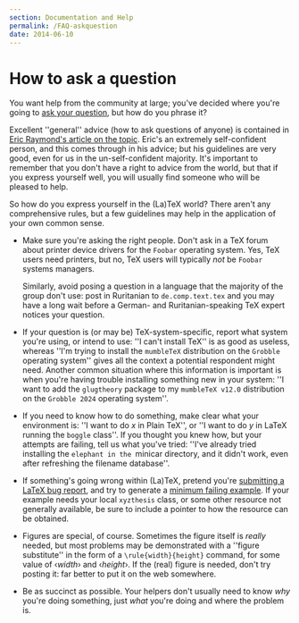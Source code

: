 ```yaml
---
section: Documentation and Help
permalink: /FAQ-askquestion
date: 2014-06-10
---
```


# How to ask a question

You want help from the community at large; you've decided where you're
going to [ask your question](FAQ-gethelp.md), but how do you
phrase it?

Excellent ''general'' advice (how to ask questions of anyone) is
contained in
[Eric Raymond's article on the topic](http://catb.org/~esr/faqs/smart-questions.html).
Eric's an extremely self-confident person, and this comes through in
his advice; but his guidelines are very good, even for us in the
un-self-confident majority.  It's important to remember that you don't
have a right to advice from the world, but that if you express
yourself well, you will usually find someone who will be pleased to
help.

So how do you express yourself in the (La)TeX world?  There aren't
any comprehensive rules, but a few guidelines may help in the
application of your own common sense.
  

-  Make sure you're asking the right people.  Don't ask in a TeX
    forum about printer device drivers for the `Foobar`
    operating system.  Yes, TeX users need printers, but no, TeX
    users will typically _not_ be `Foobar` systems
    managers.
  

    Similarly, avoid posing a question in a language that the majority
    of the group don't use: post in Ruritanian to
    `de.comp.text.tex` and you may have a long wait before a
    German- and Ruritanian-speaking TeX expert notices your
    question.
-  If your question is (or may be) TeX-system-specific, report
    what system you're using, or intend to use: ''I can't install
    TeX'' is as good as useless, whereas ''I'm trying to install the
    `mumbleTeX` distribution on the `Grobble`
    operating system'' gives all the context a potential respondent
    might need.  Another common situation where this information is
    important is when you're having trouble installing something new in
    your system: ''I want to add the `glugtheory` package to my
    `mumbleTeX v12.0` distribution on the `Grobble 2024`
    operating system''.
-  If you need to know how to do something, make clear what your
    environment is: ''I want to do _x_ in Plain TeX'', or ''I
    want to do _y_ in LaTeX running the `boggle`
    class''.  If you thought you knew how, but your attempts are
    failing, tell us what you've tried: ''I've already tried installing
    the `elephant in the `minicar directory, and it
    didn't work, even after refreshing the filename database''.
-  If something's going wrong within (La)TeX, pretend you're
    [submitting a LaTeX bug report](FAQ-latexbug.md),
    and try to generate a [minimum failing example](FAQ-minxampl.md).
    If your example 
    needs your local `xyzthesis` class, or some other resource
    not generally available, be sure to include a pointer to how the
    resource can be obtained.
-  Figures are special, of course.  Sometimes the figure itself is
    _really_ needed, but most problems may be demonstrated with a
    ''figure substitute'' in the form of a
    `\rule{width}{height}` command, for some value of
    &lsaquo;_width_&rsaquo; and &lsaquo;_height_&rsaquo;.  If the (real) figure is needed,
    don't try posting it: far better to put it on the web somewhere.
-  Be as succinct as possible.  Your helpers don't usually need to
    know _why_ you're doing something, just _what_ you're
    doing and where the problem is.

